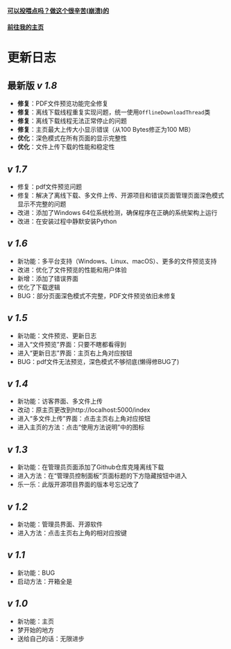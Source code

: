 #### [可以投喂点吗？做这个很辛苦(崩溃)的](https://afdian.com/a/50_83_64)

**[前往我的主页](https://508364.github.io/)**

# 更新日志

## 最新版 ***v 1.8***

 - **修复**：PDF文件预览功能完全修复
 - **修复**：离线下载线程重复实现问题，统一使用`OfflineDownloadThread`类
 - **修复**：离线下载线程无法正常停止的问题
 - **修复**：主页最大上传大小显示错误（从100 Bytes修正为100 MB）
 - **优化**：深色模式在所有页面的显示完整性
 - **优化**：文件上传下载的性能和稳定性

## ***v 1.7***

 - 修复：pdf文件预览问题
 - 修复：解决了离线下载、多文件上传、开源项目和错误页面管理页面深色模式显示不完整的问题
 - 改进：添加了Windows 64位系统检测，确保程序在正确的系统架构上运行
 - 改进：在安装过程中静默安装Python

## ***v 1.6***

 - 新功能：多平台支持（Windows、Linux、macOS）、更多的文件预览支持
 - 改进：优化了文件预览的性能和用户体验
 - 新增：添加了错误界面
 - 优化了下载逻辑
 - BUG：部分页面深色模式不完整，PDF文件预览依旧未修复

## ***v 1.5***

 - 新功能：文件预览、更新日志
 - 进入“文件预览”界面：只要不瞎都看得到
 - 进入“更新日志”界面：主页右上角对应按钮
 - BUG：pdf文件无法预览，深色模式不够彻底(懒得修BUG了)

## ***v 1.4***

 - 新功能：访客界面、多文件上传
 - 改动：原主页更改到http://localhost:5000/index
 - 进入“多文件上传”界面：点击主页右上角对应按钮
 - 进入主页的方法：点击“使用方法说明”中的图标
 
## ***v 1.3***
 - 新功能：在管理员页面添加了Github仓库克隆离线下载
 - 进入方法：在“管理员控制面板”页面标题的下方隐藏按钮中进入
 - 乐一乐：此版开源项目界面的版本号忘记改了

## ***v 1.2***
 - 新功能：管理员界面、开源软件
 - 进入方法：点击主页右上角的相对应按键
 
## ***v 1.1***
 - 新功能：BUG
 - 启动方法：开箱全是
 
## ***v 1.0***
 - 新功能：主页
 - 梦开始的地方
 - 送给自己的话：无限进步
